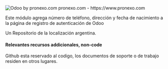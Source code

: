 <img alt="Odoo by pronexo.com" src="https://fotos.subefotos.com/cf6f8e00b019f98f3d4bbb8df0258539o.png" />
pronexo.com - https://www.pronexo.com



Este módulo agrega número de teléfono, dirección y fecha de nacimiento a la página de registro de autenticación de Odoo 



Un Repositorio de la localización argentina.

#### Relevantes recursos addicionales, non-code
Github esta reservado al codigo, los documentos de soporte o de trabajo residen en otros lugares.
